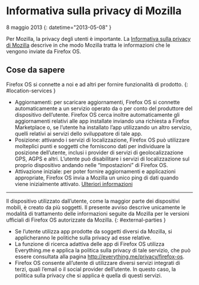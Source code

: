 # Informativa sulla privacy di Mozilla

8 maggio 2013
{: datetime="2013-05-08" }

Per Mozilla, la privacy degli utenti è importante. La [Informativa sulla privacy di Mozilla](https://www.mozilla.org/it/privacy/) descrive in che modo Mozilla tratta le informazioni che le vengono inviate da Firefox OS.

## Cose da sapere

Firefox OS si connette a noi e ad altri per fornire funzionalità di prodotto.
{: #location-services }

* Aggiornamenti: per scaricare aggiornamenti, Firefox OS si connette automaticamente a un servizio operato da o per conto del produttore del dispositivo dell’utente. Firefox OS cerca inoltre automaticamente gli aggiornamenti relativi alle app installate inviando una richiesta a Firefox Marketplace o, se l’utente ha installato l’app utilizzando un altro servizio, quelli relativi ai servizi dello sviluppatore di tale app.
* Posizione: attivando i servizi di localizzazione, Firefox OS può utilizzare molteplici punti e soggetti che forniscono dati per individuare la posizione dell’utente, inclusi i provider di servizi di geolocalizzazione GPS, AGPS e altri. L’utente può disabilitare i servizi di localizzazione sul proprio dispositivo andando nelle “Impostazioni” di Firefox OS.
* Attivazione iniziale: per poter fornire aggiornamenti e applicazioni appropriate, Firefox OS invia a Mozilla un unico ping di dati quando viene inizialmente attivato. [Ulteriori informazioni](https://wiki.mozilla.org/FirefoxOS/Metrics)

---------------------------------------

Il dispositivo utilizzato dall’utente, come la maggior parte dei dispositivi mobili, è creato da più soggetti. Il presente avviso descrive unicamente le modalità di trattamento delle informazioni seguite da Mozilla per le versioni ufficiali di Firefox OS autorizzate da Mozilla.
{: #external-parties }

* Se l’utente utilizza app prodotte da soggetti diversi da Mozilla, si applicheranno le politiche sulla privacy ad esse relative.
* La funzione di ricerca adattiva delle app di Firefox OS utilizza Everything.me e applica la politica sulla privacy di tale servizio, che può essere consultata alla pagina <http://everything.me/privacy/firefox-os>.
* Firefox OS consente all’utente di utilizzare diversi servizi integrati di terzi, quali l’email o il social provider dell’utente. In questo caso, la politica sulla privacy che si applica è quella di questi servizi.
